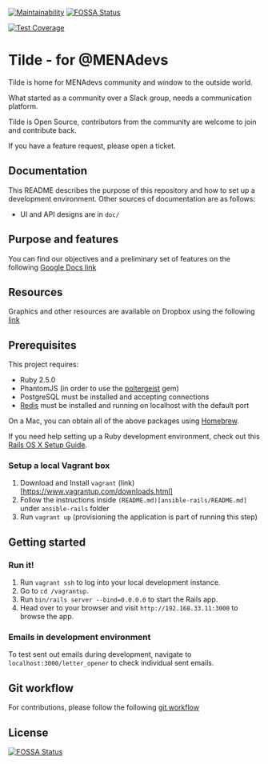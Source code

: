 [![Maintainability](https://api.codeclimate.com/v1/badges/618cfe32cf0874f94648/maintainability)](https://codeclimate.com/github/mena-devs/tilde/maintainability)
[![FOSSA Status](https://app.fossa.io/api/projects/git%2Bgithub.com%2Fmena-devs%2Ftilde.svg?type=shield)](https://app.fossa.io/projects/git%2Bgithub.com%2Fmena-devs%2Ftilde?ref=badge_shield)

[![Test Coverage](https://api.codeclimate.com/v1/badges/618cfe32cf0874f94648/test_coverage)](https://codeclimate.com/github/mena-devs/tilde/test_coverage)

# Tilde - for @MENAdevs

Tilde is home for MENAdevs community and window to the outside world.

What started as a community over a Slack group, needs a communication platform.

Tilde is Open Source, contributors from the community are welcome to join and contribute back.

If you have a feature request, please open a ticket.

## Documentation

This README describes the purpose of this repository and how to set up a development environment. Other sources of documentation are as follows:

* UI and API designs are in `doc/`

## Purpose and features

You can find our objectives and a preliminary set of features on the following [Google Docs link](https://docs.google.com/document/d/1Qmyx_wfw-gard0VMcBCzu8TG42cSIHbGze7eQ0GAvw0/edit?usp=sharing)

## Resources

Graphics and other resources are available on Dropbox using the following [link](https://www.dropbox.com/sh/2z1p8y2cux8yzea/AAAhDFbkcOs5Gf2vgIB15aKra?dl=0)

## Prerequisites

This project requires:

* Ruby 2.5.0
* PhantomJS (in order to use the [poltergeist][] gem)
* PostgreSQL must be installed and accepting connections
* [Redis][] must be installed and running on localhost with the default port

On a Mac, you can obtain all of the above packages using [Homebrew][].

If you need help setting up a Ruby development environment, check out this [Rails OS X Setup Guide](https://mattbrictson.com/rails-osx-setup-guide).

### Setup a local Vagrant box

1. Download and Install `vagrant` (link)[https://www.vagrantup.com/downloads.html]
2. Follow the instructions inside `(README.md)[ansible-rails/README.md]` under `ansible-rails` folder
3. Run `vagrant up` (provisioning the application is part of running this step)

## Getting started

### Run it!

1. Run `vagrant ssh` to log into your local development instance.
2. Go to `cd /vagrantup`.
3. Run `bin/rails server --bind=0.0.0.0` to start the Rails app.
4. Head over to your browser and visit `http://192.168.33.11:3000` to browse the app.

[rbenv]:https://github.com/sstephenson/rbenv
[poltergeist]:https://github.com/teampoltergeist/poltergeist
[redis]:http://redis.io
[Homebrew]:http://brew.sh

### Emails in development environment

To test sent out emails during development, navigate to `localhost:3000/letter_opener` to check individual sent emails.

## Git workflow

For contributions, please follow the following [git workflow](GIT-WORKFLOW.md)


## License
[![FOSSA Status](https://app.fossa.io/api/projects/git%2Bgithub.com%2Fmena-devs%2Ftilde.svg?type=large)](https://app.fossa.io/projects/git%2Bgithub.com%2Fmena-devs%2Ftilde?ref=badge_large)